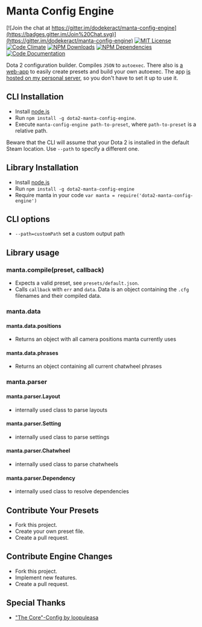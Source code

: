 # Manta Config Engine

[![Join the chat at https://gitter.im/dodekeract/manta-config-engine](https://badges.gitter.im/Join%20Chat.svg)](https://gitter.im/dodekeract/manta-config-engine)
[![MIT License](https://img.shields.io/badge/license-MIT-blue.svg)](http://opensource.org/licenses/MIT)
[![Code Climate](https://codeclimate.com/github/dodekeract/manta-config-engine/badges/gpa.svg)](https://codeclimate.com/github/dodekeract/manta-config-engine)
[![NPM Downloads](https://img.shields.io/npm/dm/dota2-manta-config-engine.svg)](https://npmjs.com/package/dota2-manta-config-engine)
[![NPM Dependencies](https://david-dm.org/dodekeract/manta-config-engine.png)](https://david-dm.org/dodekeract/manta-config-engine)
[![Code Documentation](https://inch-ci.org/github/dodekeract/manta-config-engine.svg)](https://inch-ci.org/github/dodekeract/manta-config-engine)

Dota 2 configuration builder. Compiles `JSON` to `autoexec`. There also is [a web-app](https://github.com/dodekeract/manta-config-engine-app) to easily create presets and build your own autoexec. The app [is hosted on my personal server](https://manta.dodekeract.report), so you don't have to set it up to use it.

## CLI Installation
- Install [node.js](https://nodejs.org)
- Run `npm install -g dota2-manta-config-engine`.
- Execute `manta-config-engine path-to-preset`, where `path-to-preset` is a relative path.

Beware that the CLI will assume that your Dota 2 is installed in the default Steam location. Use `--path` to specify a different one.

## Library Installation
- Install [node.js](https://nodejs.org)
- Run `npm install -g dota2-manta-config-engine`
- Require manta in your code `var manta = require('dota2-manta-config-engine')`

## CLI options
- `--path=customPath` set a custom output path

## Library usage

### manta.compile(preset, callback)
- Expects a valid preset, see `presets/default.json`.
- Calls `callback` with `err` and `data`. Data is an object containing the `.cfg` filenames and their compiled data.

### manta.data

#### manta.data.positions
- Returns an object with all camera positions manta currently uses

#### manta.data.phrases
- Returns an object containing all current chatwheel phrases

### manta.parser

#### manta.parser.Layout
- internally used class to parse layouts

#### manta.parser.Setting
- internally used class to parse settings

#### manta.parser.Chatwheel
- internally used class to parse chatwheels

#### manta.parser.Dependency
- internally used class to resolve dependencies

## Contribute Your Presets
- Fork this project.
- Create your own preset file.
- Create a pull request.

## Contribute Engine Changes
- Fork this project.
- Implement new features.
- Create a pull request.

## Special Thanks
- ["The Core"-Config by loopuleasa](https://github.com/loopuleasa/dota2-thecore-config-engine)
